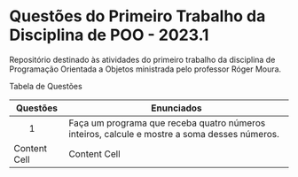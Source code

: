 # Questões do Primeiro Trabalho da Disciplina de POO - 2023.1

Repositório destinado às atividades do primeiro trabalho da disciplina de Programação Orientada a Objetos ministrada pelo professor Róger Moura.


Tabela de Questões

| Questões     |                Enunciados                  |
| ------------- | ------------- |
|⠀⠀ 1  | Faça um programa que receba quatro números inteiros, calcule e mostre a soma desses números.
| Content Cell  | Content Cell  |
